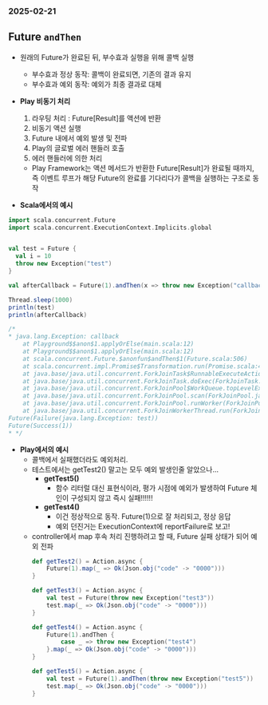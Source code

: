 ### 2025-02-21

## Future `andThen`
- 원래의 Future가 완료된 뒤, 부수효과 실행을 위해 콜백 실행
  - 부수효과 정상 동작: 콜백이 완료되면, 기존의 결과 유지
  - 부수효과 예외 동작: 예외가 최종 결과로 대체
    
- **Play 비동기 처리**
  1. 라우팅 처리 : Future[Result]를 액션에 반환
  2. 비동기 액션 실행
  3. Future 내에서 예외 발생 및 전파
  4. Play의 글로벌 에러 핸들러 호출
  5. 에러 핸들러에 의한 처리
  -  Play Framework는 액션 메서드가 반환한 Future[Result]가 완료될 때까지, 즉 이벤트 루프가 해당 Future의 완료를 기다리다가 콜백을 실행하는 구조로 동작

- **Scala에서의 예시**
```scala
import scala.concurrent.Future
import scala.concurrent.ExecutionContext.Implicits.global


val test = Future {
  val i = 10
  throw new Exception("test")
}

val afterCallback = Future(1).andThen(x => throw new Exception("callback"))

Thread.sleep(1000)
println(test)
println(afterCallback)

/*
* java.lang.Exception: callback
	at Playground$$anon$1.applyOrElse(main.scala:12)
	at Playground$$anon$1.applyOrElse(main.scala:12)
	at scala.concurrent.Future.$anonfun$andThen$1(Future.scala:506)
	at scala.concurrent.impl.Promise$Transformation.run(Promise.scala:475)
	at java.base/java.util.concurrent.ForkJoinTask$RunnableExecuteAction.exec(ForkJoinTask.java:1395)
	at java.base/java.util.concurrent.ForkJoinTask.doExec(ForkJoinTask.java:373)
	at java.base/java.util.concurrent.ForkJoinPool$WorkQueue.topLevelExec(ForkJoinPool.java:1182)
	at java.base/java.util.concurrent.ForkJoinPool.scan(ForkJoinPool.java:1655)
	at java.base/java.util.concurrent.ForkJoinPool.runWorker(ForkJoinPool.java:1622)
	at java.base/java.util.concurrent.ForkJoinWorkerThread.run(ForkJoinWorkerThread.java:165)
Future(Failure(java.lang.Exception: test))
Future(Success(1))
* */
```

- **Play에서의 예시**
  - 콜백에서 실패했더라도 예외처리.
  - 테스트에서는 getTest2() 말고는 모두 예외 발생인줄 알았으나...
    - **getTest5()**
      - 함수 리터럴 대신 표현식이라, 평가 시점에 예외가 발생하여 Future 체인이 구성되지 않고 즉시 실패!!!!!!
    - **getTest4()**
      - 이건 정상적으로 동작. Future(1)으로 잘 처리되고, 정상 응답
      - 예외 던진거는 ExecutionContext에 reportFailure로 보고!
  - controller에서 map 후속 처리 진행하려고 할 때, Future 실패 상태가 되어 예외 전파
    ```scala
    def getTest2() = Action.async {
        Future(1).map(_ => Ok(Json.obj("code" -> "0000")))
    }

    def getTest3() = Action.async {
        val test = Future(throw new Exception("test3"))
        test.map(_ => Ok(Json.obj("code" -> "0000")))
    }

    def getTest4() = Action.async {
        Future(1).andThen {
            case _ => throw new Exception("test4")
        }.map(_ => Ok(Json.obj("code" -> "0000")))
    }

    def getTest5() = Action.async {
        val test = Future(1).andThen(throw new Exception("test5"))
        test.map(_ => Ok(Json.obj("code" -> "0000")))
    }
    ```
